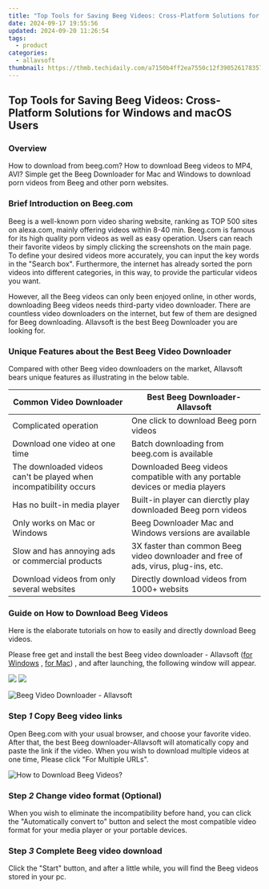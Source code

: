 ```yaml
---
title: "Top Tools for Saving Beeg Videos: Cross-Platform Solutions for Windows and macOS Users"
date: 2024-09-17 19:55:56
updated: 2024-09-20 11:26:54
tags:
  - product
categories:
  - allavsoft
thumbnail: https://thmb.techidaily.com/a7150b4ff2ea7550c12f390526178357d28d5879ccd1eca0b9ed1b9c559e12d9.jpg
---
```


## Top Tools for Saving Beeg Videos: Cross-Platform Solutions for Windows and macOS Users

### Overview

How to download from beeg.com? How to download Beeg videos to MP4, AVI? Simple get the Beeg Downloader for Mac and Windows to download porn videos from Beeg and other porn websites.

### Brief Introduction on Beeg.com

Beeg is a well-known porn video sharing website, ranking as TOP 500 sites on alexa.com, mainly offering videos within 8-40 min. Beeg.com is famous for its high quality porn videos as well as easy operation. Users can reach their favorite videos by simply clicking the screenshots on the main page. To define your desired videos more accurately, you can input the key words in the "Search box". Furthermore, the internet has already sorted the porn videos into different categories, in this way, to provide the particular videos you want.

However, all the Beeg videos can only been enjoyed online, in other words, downloading Beeg videos needs third-party video downloader. There are countless video downloaders on the internet, but few of them are designed for Beeg downloading. Allavsoft is the best Beeg Downloader you are looking for.

### Unique Features about the Best Beeg Video Downloader

Compared with other Beeg video downloaders on the market, Allavsoft bears unique features as illustrating in the below table.

| Common Video Downloader                                           | Best Beeg Downloader-Allavsoft                                                     |
| ----------------------------------------------------------------- | ---------------------------------------------------------------------------------- |
| Complicated operation                                             | One click to download Beeg porn videos                                             |
| Download one video at one time                                    | Batch downloading from beeg.com is available                                       |
| The downloaded videos can't be played when incompatibility occurs | Downloaded Beeg videos compatible with any portable devices or media players       |
| Has no built-in media player                                      | Built-in player can dierctly play downloaded Beeg porn videos                      |
| Only works on Mac or Windows                                      | Beeg Downloader Mac and Windows versions are available                             |
| Slow and has annoying ads or commercial products                  | 3X faster than common Beeg video downloader and free of ads, virus, plug-ins, etc. |
| Download videos from only several websites                        | Directly download videos from 1000+ websits                                        |

### Guide on How to Download Beeg Videos

Here is the elaborate tutorials on how to easily and directly download Beeg videos.

Please free get and install the best Beeg video downloader - Allavsoft ([for Windows](https://tools.techidaily.com/allavsoft/products/) , [for Mac](https://tools.techidaily.com/allavsoft/products/)) , and after launching, the following window will appear.

[![](https://www.allavsoft.com/how-to/../images/how-to/free-download-win.jpg)](https://tools.techidaily.com/allavsoft/products/) [![](https://www.allavsoft.com/how-to/../images/how-to/free-download-mac.jpg)](https://tools.techidaily.com/allavsoft/products/)

![Beeg Video Downloader - Allavsoft](https://www.allavsoft.com/how-to/../images/allavsoft/screen-shot-600.jpg)

### Step _1_ Copy Beeg video links

Open Beeg.com with your usual browser, and choose your favorite video. After that, the best Beeg downloader-Allavsoft will atomatically copy and paste the link if the video. When you wish to download multiple videos at one time, Please click "For Multiple URLs".

![How to Download Beeg Videos?](https://www.allavsoft.com/how-to/../images/how-to/beeg-downloader/download-beeg-videos.jpg)

### Step _2_ Change video format (Optional)

When you wish to eliminate the incompatibility before hand, you can click the "Automatically convert to" button and select the most compatible video format for your media player or your portable devices.

### Step _3_ Complete Beeg video download

Click the "Start" button, and after a little while, you will find the Beeg videos stored in your pc.

<ins class="adsbygoogle"
     style="display:block"
     data-ad-format="autorelaxed"
     data-ad-client="ca-pub-7571918770474297"
     data-ad-slot="1223367746"></ins>



<ins class="adsbygoogle"
     style="display:block"
     data-ad-client="ca-pub-7571918770474297"
     data-ad-slot="8358498916"
     data-ad-format="auto"
     data-full-width-responsive="true"></ins>

